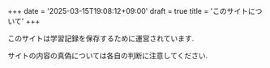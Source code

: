 +++
date = '2025-03-15T19:08:12+09:00'
draft = true
title = 'このサイトについて'
+++

このサイトは学習記録を保存するために運営されています.

サイトの内容の真偽については各自の判断に注意してください.

